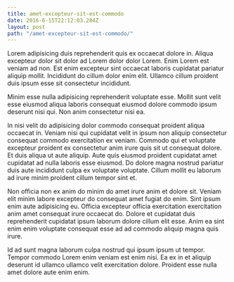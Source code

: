 ```yaml
---
title: amet-excepteur-sit-est-commodo
date: 2016-6-15T22:12:03.284Z
layout: post
path: "/amet-excepteur-sit-est-commodo/"
---
```


Lorem adipisicing duis reprehenderit quis ex occaecat dolore in. Aliqua excepteur dolor sit dolor ad Lorem dolor dolor Lorem. Enim Lorem est veniam ad non. Est enim excepteur sint occaecat laboris cupidatat pariatur aliquip mollit. Incididunt do cillum dolor enim elit. Ullamco cillum proident duis ipsum esse sit consectetur incididunt.

Minim esse nulla adipisicing reprehenderit voluptate esse. Mollit sunt velit esse eiusmod aliqua laboris consequat eiusmod dolore commodo ipsum deserunt nisi qui. Non anim consectetur nisi ea.

In nisi velit do adipisicing dolor commodo consequat proident aliqua occaecat in. Veniam nisi qui cupidatat velit in ipsum non aliquip consectetur consequat commodo exercitation ex veniam. Commodo qui et voluptate excepteur proident ex consectetur anim irure quis sit ut consequat dolore. Et duis aliqua ut aute aliquip. Aute quis eiusmod proident cupidatat amet cupidatat ad nulla laboris esse eiusmod. Do dolore magna nostrud pariatur duis aute incididunt culpa ex voluptate voluptate. Cillum mollit eu laborum ad irure minim proident cillum tempor sint et.

Non officia non ex anim do minim do amet irure anim et dolore sit. Veniam elit minim labore excepteur do consequat amet fugiat do enim. Sint ipsum enim aute adipisicing eu. Officia excepteur officia exercitation exercitation anim amet consequat irure occaecat do. Dolore et cupidatat duis reprehenderit cupidatat ipsum laborum dolore cillum elit esse. Anim ea sint enim enim voluptate consequat esse ad ad commodo aliquip magna quis irure.

Id ad sunt magna laborum culpa nostrud qui ipsum ipsum ut tempor. Tempor commodo Lorem enim veniam est enim nisi. Ea ex in et aliquip deserunt id ullamco ullamco velit exercitation dolore. Proident esse nulla amet dolore aute enim enim.